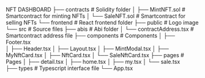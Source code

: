 NFT DASHBOARD
├── contracts # Solidity folder
    │ ├── MintNFT.sol # Smartcontract for minting NFTs
    │ └── SaleNFT.sol # Smartcontract for selling NFTs
    └── frontend # React frontend folder
    ├── public # Logo image
    └── src # Source files
    ├── abis # Abi folder
    │ └── contractAddress.tsx # Smartcontract address file
    ├── components # Components
    │ ├── Footer.tsx  
    │ ├── Header.tsx
    │ ├── Layout.tsx
    │ ├── MintModal.tsx
    │ ├── MyNftCard.tsx
    │ ├── NftCard.tsx
    │ └── SaleNftCard.tsx
    ├── pages # Pages
    │ ├── detail.tsx
    │ ├── home.tsx
    │ ├── my.tsx
    │ └── sale.tsx  
    ├── types # Typescript interface file
    └── App.tsx
